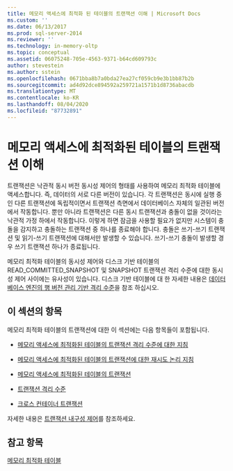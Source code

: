 ```yaml
---
title: 메모리 액세스에 최적화 된 테이블의 트랜잭션 이해 | Microsoft Docs
ms.custom: ''
ms.date: 06/13/2017
ms.prod: sql-server-2014
ms.reviewer: ''
ms.technology: in-memory-oltp
ms.topic: conceptual
ms.assetid: 06075248-705e-4563-9371-b64cd609793c
author: stevestein
ms.author: sstein
ms.openlocfilehash: 0671bba8b7a0bda27ea27cf059cb9e3b1bb87b2b
ms.sourcegitcommit: ad4d92dce894592a259721a1571b1d8736abacdb
ms.translationtype: MT
ms.contentlocale: ko-KR
ms.lasthandoff: 08/04/2020
ms.locfileid: "87732891"
---
```

# <a name="understanding-transactions-on-memory-optimized-tables"></a>메모리 액세스에 최적화된 테이블의 트랜잭션 이해
  트랜잭션은 낙관적 동시 버전 동시성 제어의 형태를 사용하여 메모리 최적화 테이블에 액세스합니다. 즉, 데이터의 서로 다른 버전이 있습니다. 각 트랜잭션은 동시에 실행 중인 다른 트랜잭션에 독립적이면서 트랜잭션 측면에서 데이터베이스 자체의 일관된 버전에서 작동합니다. 뿐만 아니라 트랜잭션은 다른 동시 트랜잭션과 충돌이 없을 것이라는 낙관적 가정 하에서 작동합니다. 이렇게 하면 잠금을 사용할 필요가 없지만 시스템이 충돌을 감지하고 충돌하는 트랜잭션 중 하나를 종료해야 합니다. 충돌은 쓰기-쓰기 트랜잭션 및 읽기-쓰기 트랜잭션에 대해서만 발생할 수 있습니다. 쓰기-쓰기 충돌이 발생할 경우 쓰기 트랜잭션 하나가 종료됩니다.  
  
 메모리 최적화 테이블의 동시성 제어와 디스크 기반 테이블의 READ_COMMITTED_SNAPSHOT 및 SNAPSHOT 트랜잭션 격리 수준에 대한 동시성 제어 사이에는 유사성이 있습니다. 디스크 기반 테이블에 대 한 자세한 내용은 [데이터베이스 엔진의 행 버전 관리 기반 격리 수준](https://msdn.microsoft.com/library/ms177404\(v=sql.100\).aspx)을 참조 하십시오.  
  
## <a name="topics-in-this-section"></a>이 섹션의 항목  
 메모리 최적화 테이블의 트랜잭션에 대한 이 섹션에는 다음 항목들이 포함됩니다.  
  
-   [메모리 액세스에 최적화된 테이블의 트랜잭션 격리 수준에 대한 지침](../relational-databases/in-memory-oltp/memory-optimized-tables.md)  
  
-   [메모리 액세스에 최적화된 테이블의 트랜잭션에 대한 재시도 논리 지침](guidelines-for-retry-logic-for-transactions-on-memory-optimized-tables.md)  
  
-   [메모리 액세스에 최적화된 테이블의 트랜잭션](transactions-in-memory-optimized-tables.md)  
  
-   [트랜잭션 격리 수준](transaction-isolation-levels.md)  
  
-   [크로스 컨테이너 트랜잭션](cross-container-transactions.md)  
  
 자세한 내용은 [트랜잭션 내구성 제어](../relational-databases/logs/control-transaction-durability.md)를 참조하세요.  
  
## <a name="see-also"></a>참고 항목  
 [메모리 최적화 테이블](../relational-databases/in-memory-oltp/memory-optimized-tables.md)  
  
  
